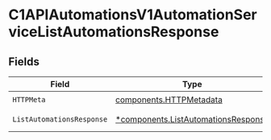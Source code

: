# C1APIAutomationsV1AutomationServiceListAutomationsResponse


## Fields

| Field                                                                                     | Type                                                                                      | Required                                                                                  | Description                                                                               |
| ----------------------------------------------------------------------------------------- | ----------------------------------------------------------------------------------------- | ----------------------------------------------------------------------------------------- | ----------------------------------------------------------------------------------------- |
| `HTTPMeta`                                                                                | [components.HTTPMetadata](../../models/components/httpmetadata.md)                        | :heavy_check_mark:                                                                        | N/A                                                                                       |
| `ListAutomationsResponse`                                                                 | [*components.ListAutomationsResponse](../../models/components/listautomationsresponse.md) | :heavy_minus_sign:                                                                        | Successful response                                                                       |